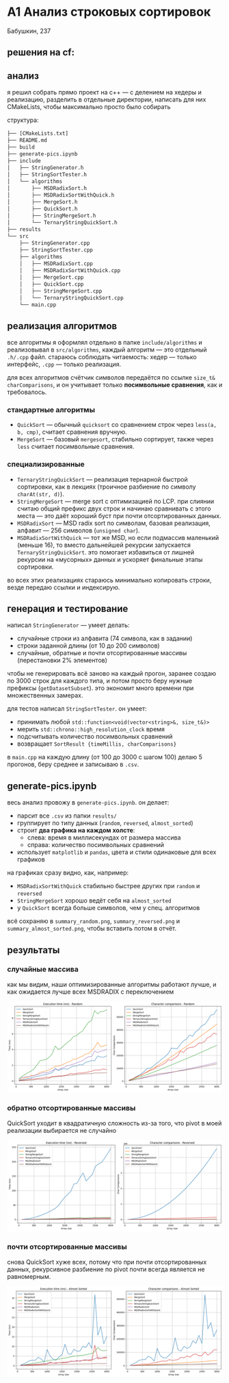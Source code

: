# А1 Анализ строковых сортировок

Бабушкин, 237

## решения на cf:


## анализ

я решил собрать прямо проект на c++ — с делением на хедеры и реализацию, разделить в отдельные директории, написать для них CMakeLists, чтобы максимально просто было собирать

структура:

```
├── [CMakeLists.txt]
├── README.md
├── build
├── generate-pics.ipynb
├── include
│   ├── StringGenerator.h
│   ├── StringSortTester.h
│   └── algorithms
│       ├── MSDRadixSort.h
│       ├── MSDRadixSortWithQuick.h
│       ├── MergeSort.h
│       ├── QuickSort.h
│       ├── StringMergeSort.h
│       └── TernaryStringQuickSort.h
├── results
└── src
    ├── StringGenerator.cpp
    ├── StringSortTester.cpp
    ├── algorithms
    │   ├── MSDRadixSort.cpp
    │   ├── MSDRadixSortWithQuick.cpp
    │   ├── MergeSort.cpp
    │   ├── QuickSort.cpp
    │   ├── StringMergeSort.cpp
    │   └── TernaryStringQuickSort.cpp
    └── main.cpp
```

## реализация алгоритмов

все алгоритмы я оформлял отдельно в папке `include/algorithms` и реализовывал в `src/algorithms`, каждый алгоритм — это отдельный `.h/.cpp` файл. стараюсь соблюдать читаемость: хедер — только интерфейс, `.cpp` — только реализация.

для всех алгоритмов счётчик символов передаётся по ссылке `size_t& charComparisons`, и он учитывает только **посимвольные сравнения**, как и требовалось.

### стандартные алгоритмы

- `QuickSort` — обычный `quicksort` со сравнением строк через `less(a, b, cmp)`, считает сравнения вручную.
- `MergeSort` — базовый `mergesort`, стабильно сортирует, также через `less` считает посимвольные сравнения.

### специализированные

- `TernaryStringQuickSort` — реализация тернарной быстрой сортировки, как в лекциях (троичное разбиение по символу `charAt(str, d)`).
- `StringMergeSort` — merge sort с оптимизацией по LCP. при слиянии считаю общий префикс двух строк и начинаю сравнивать с этого места — это даёт хороший буст при почти отсортированных данных.
- `MSDRadixSort` — MSD radix sort по символам, базовая реализация, алфавит — 256 символов (`unsigned char`).
- `MSDRadixSortWithQuick` — тот же MSD, но если подмассив маленький (меньше 16), то вместо дальнейшей рекурсии запускается `TernaryStringQuickSort`. это помогает избавиться от лишней рекурсии на «мусорных» данных и ускоряет финальные этапы сортировки.

во всех этих реализациях стараюсь минимально копировать строки, везде передаю ссылки и индексирую.

## генерация и тестирование

написал `StringGenerator` — умеет делать:

- случайные строки из алфавита (74 символа, как в задании)
- строки заданной длины (от 10 до 200 символов)
- случайные, обратные и почти отсортированные массивы (перестановки 2% элементов)

чтобы не генерировать всё заново на каждый прогон, заранее создаю по 3000 строк для каждого типа, и потом просто беру нужные префиксы (`getDatasetSubset`). это экономит много времени при множественных замерах.

для тестов написал `StringSortTester`. он умеет:

- принимать любой `std::function<void(vector<string>&, size_t&)>`
- мерить `std::chrono::high_resolution_clock` время
- подсчитывать количество посимвольных сравнений
- возвращает `SortResult {timeMillis, charComparisons}`

в `main.cpp` на каждую длину (от 100 до 3000 с шагом 100) делаю 5 прогонов, беру среднее и записываю в `.csv`.

## generate-pics.ipynb

весь анализ провожу в `generate-pics.ipynb`. он делает:

- парсит все `.csv` из папки `results/`
- группирует по типу данных (`random`, `reversed`, `almost_sorted`)
- строит **два графика на каждом холсте**:
  - слева: время в миллисекундах от размера массива
  - справа: количество посимвольных сравнений
- использует `matplotlib` и `pandas`, цвета и стили одинаковые для всех графиков

на графиках сразу видно, как, например:

- `MSDRadixSortWithQuick` стабильно быстрее других при `random` и `reversed`
- `StringMergeSort` хорошо ведёт себя на `almost_sorted`
- у `QuickSort` всегда больше символов, чем у спец. алгоритмов

всё сохраняю в `summary_random.png`, `summary_reversed.png` и `summary_almost_sorted.png`, чтобы вставить потом в отчёт.

## результаты

### случайные массива

как мы видим, наши оптимизированные алгоритмы работают лучше, и как ожидается лучше всех MSDRADIX с переключением

![alt text](./assets/random.png)

### обратно отсортированные массивы

QuickSort уходит в квадратичную сложность из-за того, что pivot в моей реализации выбирается не случайно


![alt text](./assets/reversed.png)

### почти отсортированные массивы

снова QuickSort хуже всех, потому что при почти отсортированных данных, рекурсивное разбиение по pivot почти всегда является не равномерным.

![alt text](./assets/almost.png)